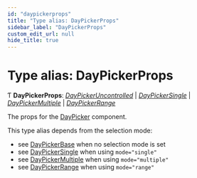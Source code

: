 ```yaml
---
id: "daypickerprops"
title: "Type alias: DayPickerProps"
sidebar_label: "DayPickerProps"
custom_edit_url: null
hide_title: true
---
```


# Type alias: DayPickerProps

Ƭ **DayPickerProps**: [*DayPickerUncontrolled*](../interfaces/daypickeruncontrolled.md) \| [*DayPickerSingle*](../interfaces/daypickersingle.md) \| [*DayPickerMultiple*](../interfaces/daypickermultiple.md) \| [*DayPickerRange*](../interfaces/daypickerrange.md)

The props for the [DayPicker](../functions/daypicker.md) component.

This type alias depends from the selection mode:

- see [DayPickerBase](../interfaces/daypickerbase.md) when no selection mode is set
- see [DayPickerSingle](../interfaces/daypickersingle.md) when using `mode="single"`
- see [DayPickerMultiple](../interfaces/daypickermultiple.md) when using `mode="multiple"`
- see [DayPickerRange](../interfaces/daypickerrange.md) when using `mode="range"`
